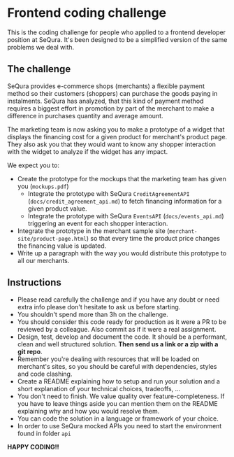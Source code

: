 # Frontend coding challenge

This is the coding challenge for people who applied to a frontend developer position at SeQura. It's been designed to be a simplified version of the same problems we deal with.

## The challenge

SeQura provides e-commerce shops (merchants) a flexible payment method so their customers (shoppers) can purchase the goods paying in instalments. SeQura has analyzed, that this kind of payment method requires a biggest effort in promotion by part of the merchant to make a difference in purchases quantity and average amount.

The marketing team is now asking you to make a prototype of a widget that displays the financing cost for a given product for merchant's product page. They also ask you that they would want to know any shopper interaction with the widget to analyze if the widget has any impact.

We expect you to:

* Create the prototype for the mockups that the marketing team has given you (`mockups.pdf`)
  * Integrate the prototype with SeQura `CreditAgreementAPI` (`docs/credit_agreement_api.md`) to fetch financing information for a given product value.
  * Integrate the prototype with SeQura `EventsAPI` (`docs/events_api.md`) triggering an event for each shopper interaction.
* Integrate the prototype in the merchant sample site (`merchant-site/product-page.html`) so that every time the product price changes the financing value is updated.
* Write up a paragraph with the way you would distribute this prototype to all our merchants.

## Instructions

* Please read carefully the challenge and if you have any doubt or need extra info please don't hesitate to ask us before starting.
* You shouldn't spend more than 3h on the challenge.
* You should consider this code ready for production as it were a PR to be reviewed by a colleague. Also commit as if it were a real assignment.
* Design, test, develop and document the code. It should be a performant, clean and well structured solution. **Then send us a link or a zip with a git repo**.
* Remember you're dealing with resources that will be loaded on merchant's sites, so you should be careful with dependencies, styles and code clashing.
* Create a README explaining how to setup and run your solution and a short explanation of your technical choices, tradeoffs, ...
* You don't need to finish. We value quality over feature-completeness. If you have to leave things aside you can mention them on the README explaining why and how you would resolve them.
* You can code the solution in a language or framework of your choice.
* In order to use SeQura mocked APIs you need to start the environment found in folder `api`

**HAPPY CODING!!**
